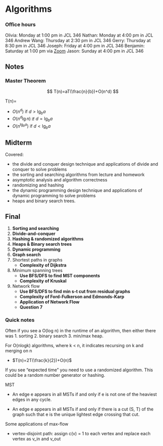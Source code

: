 # Algorithms

### Office hours

Olivia: Monday at 1:00 pm in JCL 346
Nathan: Monday at 4:00 pm in JCL 346
Andrew Wang: Thursday at 2:30 pm in JCL 346
Gerry: Thursday at 8:30 pm in JCL 346
Joseph: Friday at 4:00 pm in JCL 346
Benjamin: Saturday at 1:00 pm via [Zoom](https://canvas.uchicago.edu/courses/39932)
Jason: Sunday at 4:00 pm in JCL 346

## Notes

### Master Theorem

$$
T(n)=aT(\frac{n}{b})+O(n^d)
$$

T(n)=

- $O(n^d)$ if $d > \lg_ba$
- $O(n^d\lg n)$ if $d=\lg_ba$
- $O(n^{\lg_ba})$ if $d < \lg_ba$

## Midterm

Covered:

- the divide and conquer design technique and applications of divide and conquer to solve problems
- the sorting and searching algorithms from lecture and homework
- asymptotic analysis and algorithm correctness
- randomizing and hashing
- the dynamic programming design technique and applications of dynamic programming to solve problems
- heaps and binary search trees.

## Final

1. **Sorting and searching**
2. **Divide-and-conquer**
3. **Hashing & randomized algorithms**
4. **Heaps & Binary search trees**
5. **Dynamic programming**
6. **Graph search**
7. Shortest paths in graphs
   - **Complexity of Dijkstra**
8. Minimum spanning trees
   - **Use BFS/DFS to find MST components**
   - **Complexity of Kruskal**
9. Network flow
   - **Use BFS/DFS to find min s-t cut from residual graphs**
   - **Complexity of Ford-Fulkerson and Edmonds-Karp**
   - **Application of Network Flow**
   - **Question 7**

### Quick notes

Often if you see a O(log n) in the runtime of an algorithm, then either there was 1. sorting 2. binary search 3. min/max heap.

For O(nlogk) algorithms, where k < n, it indicates recursing on k and merging on n

- $T(n)=2T(\frac{k}{2})+O(n)$

If you see “expected time” you need to use a randomized algorithm. This could be a random number generator or hashing.

MST

- An edge e appears in all MSTs if and only if e is not one of the heaviest edges in any cycle.

- An edge e appears in all MSTs if and only if there is a cut (S, T) of the graph such that e is the unique lightest edge crossing that cut.

Some applications of max-flow

- vertex-disjoint path: assign c(v) = 1 to each vertex and replace each vertex as v_in and v_out

